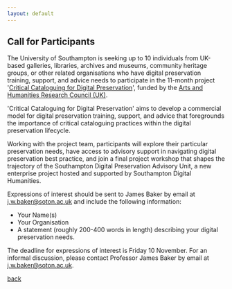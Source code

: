 ```yaml
---
layout: default
---
```


## Call for Participants

The University of Southampton is seeking up to 10 individuals from UK-based galleries, libraries, archives and museums, community heritage groups, or other related organisations who have digital preservation training, support, and advice needs to participate in the 11-month project '[Critical Cataloguing for Digital Preservation](https://critcatdigipres.github.io/)', funded by the [Arts and Humanities Research Council (UK)](https://www.ukri.org/opportunity/opportunity-arts-and-humanities-led-research-commercialisation/).

'Critical Cataloguing for Digital Preservation' aims to develop a commercial model for digital preservation training, support, and advice that foregrounds the importance of critical cataloguing practices within the digital preservation lifecycle.

Working with the project team, participants will explore their particular preservation needs, have access to advisory support in navigating digital preservation best practice, and join a final project workshop that shapes the trajectory of the Southampton Digital Preservation Advisory Unit, a new enterprise project hosted and supported by Southampton Digital Humanities.

Expressions of interest should be sent to James Baker by email at [j.w.baker@soton.ac.uk](mailto:j.w.baker@soton.ac.uk) and include the following information:

- Your Name(s)
- Your Organisation
- A statement (roughly 200-400 words in length) describing your digital preservation needs.

The deadline for expressions of interest is Friday 10 November. For an informal discussion, please contact Professor James Baker by email at [j.w.baker@soton.ac.uk](mailto:j.w.baker@soton.ac.uk).

[back](./)
